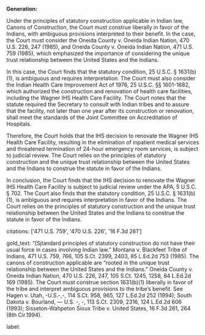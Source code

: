**Generation:**


Under the principles of statutory construction applicable in Indian law, Canons of Construction, the Court must construe liberally in favor of the Indians, with ambiguous provisions interpreted to their benefit. In the case, the Court must consider the Oneida County v. Oneida Indian Nation, 470 U.S. 226, 247 (1985), and Oneida County v. Oneida Indian Nation, 471 U.S. 759 (1985), which emphasized the importance of considering the unique trust relationship between the United States and the Indians.

In this case, the Court finds that the statutory condition, 25 U.S.C. § 1631(b)(1), is ambiguous and requires interpretation. The Court must also consider the Indian Health Care Improvement Act of 1976, 25 U.S.C. §§ 1601-1682, which authorized the construction and renovation of health care facilities, including the Wagner IHS Health Care Facility. The Court notes that the statute required the Secretary to consult with Indian tribes and to assure that the facility, not later than one year after its construction or renovation, shall meet the standards of the Joint Committee on Accreditation of Hospitals.

Therefore, the Court holds that the IHS decision to renovate the Wagner IHS Health Care Facility, resulting in the elimination of inpatient medical services and threatened termination of 24-hour emergency room services, is subject to judicial review. The Court relies on the principles of statutory construction and the unique trust relationship between the United States and the Indians to construe the statute in favor of the Indians.

In conclusion, the Court finds that the IHS decision to renovate the Wagner IHS Health Care Facility is subject to judicial review under the APA, 5 U.S.C. § 702. The Court also finds that the statutory condition, 25 U.S.C. § 1631(b)(1), is ambiguous and requires interpretation in favor of the Indians. The Court relies on the principles of statutory construction and the unique trust relationship between the United States and the Indians to construe the statute in favor of the Indians.



citations: ['471 U.S. 759', '470 U.S. 226', '16 F.3d 261']

gold_text: “[Sjtandard principles of statutory construction do not have their usual force in cases involving Indian law.” Montana v. Blackfeet Tribe of Indians, 471 U.S. 759, 766, 105 S.Ct. 2399, 2403, 85 L.Ed.2d 753 (1985). The canons of construction applicable are “rooted in the unique trust relationship between the United States and the Indians.” Oneida County v. Oneida Indian Nation, 470 U.S. 226, 247, 105 S.Ct. 1245, 1258, 84 L.Ed.2d 169 (1985). The Court must construe section 1631(b)(1) liberally in favor of the tribe and interpret ambiguous provisions to the tribe’s benefit. See Hagen v. Utah, -U.S.-,-, 114 S.Ct. 958, 965, 127 L.Ed.2d 252 (1994); South Dakota v. Bourland, — U.S. -, -, 113 S.Ct. 2309, 2316, 124 L.Ed.2d 606 (1993); Sisseton-Wahpeton Sioux Tribe v. United States, 16 F.3d 261, 264 (8th Cir.1994).

label: 